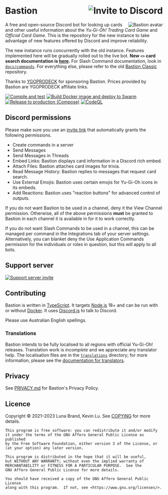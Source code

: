# Bastion [<img src="https://img.shields.io/static/v1?label=invite%20to&message=Discord&color=informational&style=for-the-badge" alt="Invite to Discord" align="right" />](https://discord.com/api/oauth2/authorize?client_id=383854640694820865&permissions=274878285888&scope=bot%20applications.commands)

<!-- Unfortunately, GitHub Markdown sanitizes style attributes, so we will have to use a deprecated HTML attribute. -->
[<img src="https://cdn.discordapp.com/avatars/383854640694820865/fab10204c193d0bc3d48169d11245a1a.png" alt="Bastion avatar" align="right" />](https://yugipedia.com/wiki/Bastion_Misawa)

A free and open-source Discord bot for looking up cards and other useful information about the
_Yu-Gi-Oh! Trading Card Game_ and _Official Card Game_. This is the repository for the new instance
to take advantage of new features offered by Discord and improve reliability.

The new instance runs concurrently with the old instance.
Features implemented here will be gradually rolled out to the live bot.
**New `<>` card search documentation is [here](/docs/card-search.md).**
For Slash Command documentation, look in [`docs/commands`](/docs/commands).
For everything else, please refer to the old [Bastion Classic](https://github.com/AlphaKretin/bastion-bot) repository.

Thanks to [YGOPRODECK](https://ygoprodeck.com/) for sponsoring Bastion. Prices provided by Bastion are YGOPRODECK affiliate links.

[![Compile and test](https://github.com/DawnbrandBots/bastion-bot/actions/workflows/node.js.yml/badge.svg)](https://github.com/DawnbrandBots/bastion-bot/actions/workflows/node.js.yml)
[![Build Docker image and deploy to Swarm](https://github.com/DawnbrandBots/bastion-bot/actions/workflows/docker.yml/badge.svg)](https://github.com/DawnbrandBots/bastion-bot/actions/workflows/docker.yml)
[![Release to production (Compose)](https://github.com/DawnbrandBots/bastion-bot/actions/workflows/release-compose.yml/badge.svg)](https://github.com/DawnbrandBots/bastion-bot/actions/workflows/release-compose.yml)
[![CodeQL](https://github.com/DawnbrandBots/bastion-bot/actions/workflows/codeql-analysis.yml/badge.svg)](https://github.com/DawnbrandBots/bastion-bot/actions/workflows/codeql-analysis.yml)

## Discord permissions

Please make sure you use an [invite link](https://discord.com/api/oauth2/authorize?client_id=383854640694820865&permissions=274878285888&scope=bot%20applications.commands)
that automatically grants the following permissions.

- Create commands in a server
- Send Messages
- Send Messages in Threads
- Embed Links: Bastion displays card information in a Discord rich embed.
- Attach Files: Bastion attaches card images for trivia.
- Read Message History: Bastion replies to messages that request card search.
- Use External Emojis: Bastion uses certain emojis for Yu-Gi-Oh icons in its embeds.
- Add Reactions: Bastion uses "reaction buttons" for advanced control of outputs.

If you do not want Bastion to be used in a channel, deny it the View Channel permission.
Otherwise, all of the above permissions **must** be granted to Bastion in each channel it is
available in for it to work correctly.

If you do not want Slash Commands to be used in a channel, this can be managed per command in the Integrations tab of
your server settings. Alternatively, you can blanket deny the Use Application Commands permission for the individuals
or roles in question, but this will apply to all bots.

## Support server

[![Support server invite](https://discordapp.com/api/guilds/381294999729340417/widget.png?style=banner3)](https://discord.gg/4aFuPyuE96)

## Contributing

Bastion is written in [TypeScript](https://www.typescriptlang.org/).
It targets [Node.js](https://nodejs.org/) 18+ and
can be run with or without [Docker](https://docs.docker.com/get-docker/).
It uses [Discord.js](https://discord.js.org/) to talk to Discord.

Please use Australian English spellings.

### Translations

Bastion intends to be fully localised to all regions with official Yu-Gi-Oh! releases.
Translation work is _incomplete_ and we appreciate any translator help. The localisation
files are in the [`translations`](/translations) directory; for more information,
please see the [documentation for translators](/docs/translations.md).

## Privacy

See [PRIVACY.md](https://github.com/DawnbrandBots/bastion-bot/blob/master/PRIVACY.md) for Bastion's Privacy Policy.

## Licence

Copyright © 2021–2023 Luna Brand, Kevin Lu.
See [COPYING](https://github.com/DawnbrandBots/bastion-bot/blob/master/COPYING) for more details.

```
This program is free software: you can redistribute it and/or modify
it under the terms of the GNU Affero General Public License as published
by the Free Software Foundation, either version 3 of the License, or
(at your option) any later version.

This program is distributed in the hope that it will be useful,
but WITHOUT ANY WARRANTY; without even the implied warranty of
MERCHANTABILITY or FITNESS FOR A PARTICULAR PURPOSE.  See the
GNU Affero General Public License for more details.

You should have received a copy of the GNU Affero General Public License
along with this program.  If not, see <https://www.gnu.org/licenses/>.
```

